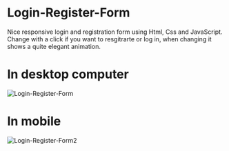 # Login-Register-Form
Nice responsive login and registration form using Html, Css and JavaScript. Change with a click if you want to resgitrarte or log in, when changing it shows a quite elegant animation.

# In desktop computer
![Login-Register-Form](https://user-images.githubusercontent.com/76595023/118810244-e202d480-b8c0-11eb-902a-96f75ea49319.JPG)







# In mobile
![Login-Register-Form2](https://user-images.githubusercontent.com/76595023/118810605-4faf0080-b8c1-11eb-8aec-c94595d27a23.JPG)

